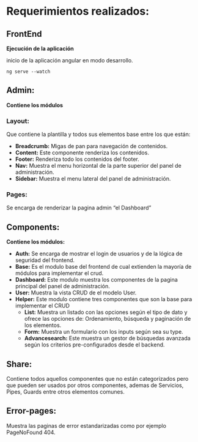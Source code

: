 # Requerimientos realizados:

## FrontEnd

**Ejecución de la aplicación**

inicio de la aplicación angular en modo desarrollo.

``
ng serve --watch
``



## Admin:

**Contiene los módulos**

### Layout:

Que contiene la plantilla y todos sus elementos base entre los que están:

- **Breadcrumb:** Migas de pan para navegación de contenidos.
- **Content:** Este componente renderiza los contenidos.
- **Footer:** Renderiza todo los contenidos del footer.
- **Nav:** Muestra el menu horizontal de la parte superior del panel de administración.
- **Sidebar:** Muestra el menu lateral del panel de administración.

### Pages:

Se encarga de renderizar la pagina admin “el Dashboard”

## Components:
	
**Contiene los módulos:**

- **Auth:** Se encarga de mostrar el login de usuarios y de la lógica de seguridad del frontend.
- **Base:** Es el modulo base del frontend de cual extienden la mayoría de módulos para implementar el crud.
- **Dashboard:** Este modulo muestra los componentes de la pagina principal del panel de administración.
- **User:** Muestra la vista CRUD de el modelo User.
- **Helper:** Este modulo contiene tres componentes que son la base para implementar el CRUD   		
  + **List:** Muestra un listado con las opciones según el tipo de dato y ofrece las opciones de: Ordenamiento, búsqueda y paginación de los elementos.
  + **Form:** Muestra un formulario con los inputs según sea su type.
  + **Advancesearch:** Este muestra un gestor de búsquedas avanzada según los criterios pre-configurados desde el backend.


## Share:

Contiene todos aquellos componentes que no están categorizados pero que pueden ser usados por otros componentes, ademas de Servicios, Pipes, Guards entre otros elementos comunes.

## Error-pages: 

Muestra las paginas de error estandarizadas como por ejemplo PageNoFound 404.